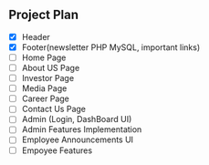 ## Project Plan
 - [X] Header
 - [X] Footer(newsletter PHP MySQL, important links)
 - [ ] Home Page
 - [ ] About US Page
 - [ ] Investor Page
 - [ ] Media Page
 - [ ] Career Page
 - [ ] Contact Us Page
 - [ ] Admin (Login, DashBoard UI)
 - [ ] Admin Features Implementation
 - [ ] Employee Announcements UI
 - [ ] Empoyee Features

